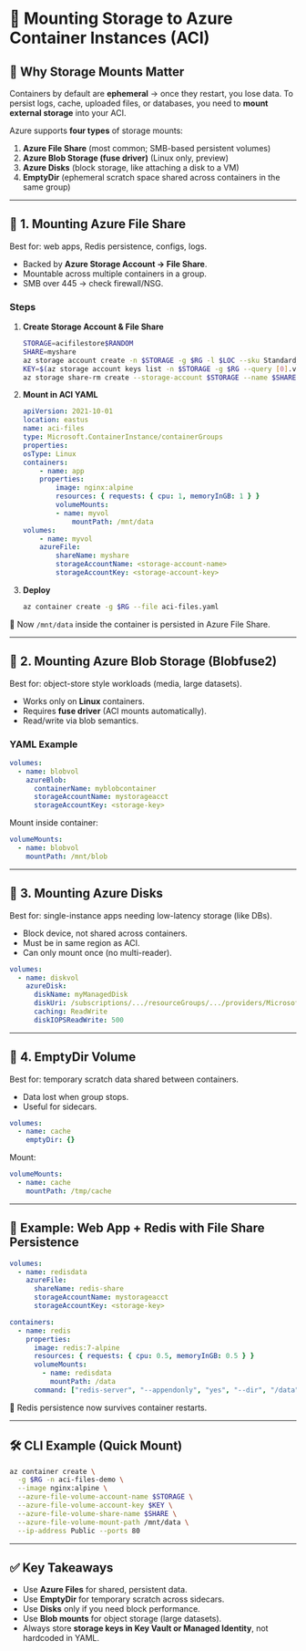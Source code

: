 # 💽 Mounting Storage to Azure Container Instances (ACI)

## 📌 Why Storage Mounts Matter

Containers by default are **ephemeral** → once they restart, you lose data.
To persist logs, cache, uploaded files, or databases, you need to **mount external storage** into your ACI.

Azure supports **four types** of storage mounts:

1. **Azure File Share** (most common; SMB-based persistent volumes)
2. **Azure Blob Storage (fuse driver)** (Linux only, preview)
3. **Azure Disks** (block storage, like attaching a disk to a VM)
4. **EmptyDir** (ephemeral scratch space shared across containers in the same group)

---

## 🔹 1. Mounting **Azure File Share**

Best for: web apps, Redis persistence, configs, logs.

- Backed by **Azure Storage Account → File Share**.
- Mountable across multiple containers in a group.
- SMB over 445 → check firewall/NSG.

### Steps

1. **Create Storage Account & File Share**

   ```bash
   STORAGE=acifilestore$RANDOM
   SHARE=myshare
   az storage account create -n $STORAGE -g $RG -l $LOC --sku Standard_LRS
   KEY=$(az storage account keys list -n $STORAGE -g $RG --query [0].value -o tsv)
   az storage share-rm create --storage-account $STORAGE --name $SHARE
   ```

2. **Mount in ACI YAML**

   ```yaml
   apiVersion: 2021-10-01
   location: eastus
   name: aci-files
   type: Microsoft.ContainerInstance/containerGroups
   properties:
   osType: Linux
   containers:
       - name: app
       properties:
           image: nginx:alpine
           resources: { requests: { cpu: 1, memoryInGB: 1 } }
           volumeMounts:
           - name: myvol
               mountPath: /mnt/data
   volumes:
       - name: myvol
       azureFile:
           shareName: myshare
           storageAccountName: <storage-account-name>
           storageAccountKey: <storage-account-key>
   ```

3. **Deploy**

   ```bash
   az container create -g $RG --file aci-files.yaml
   ```

📌 Now `/mnt/data` inside the container is persisted in Azure File Share.

---

## 🔹 2. Mounting **Azure Blob Storage (Blobfuse2)**

Best for: object-store style workloads (media, large datasets).

- Works only on **Linux** containers.
- Requires **fuse driver** (ACI mounts automatically).
- Read/write via blob semantics.

### YAML Example

```yaml
volumes:
  - name: blobvol
    azureBlob:
      containerName: myblobcontainer
      storageAccountName: mystorageacct
      storageAccountKey: <storage-key>
```

Mount inside container:

```yaml
volumeMounts:
  - name: blobvol
    mountPath: /mnt/blob
```

---

## 🔹 3. Mounting **Azure Disks**

Best for: single-instance apps needing low-latency storage (like DBs).

- Block device, not shared across containers.
- Must be in same region as ACI.
- Can only mount once (no multi-reader).

```yaml
volumes:
  - name: diskvol
    azureDisk:
      diskName: myManagedDisk
      diskUri: /subscriptions/.../resourceGroups/.../providers/Microsoft.Compute/disks/myManagedDisk
      caching: ReadWrite
      diskIOPSReadWrite: 500
```

---

## 🔹 4. **EmptyDir Volume**

Best for: temporary scratch data shared between containers.

- Data lost when group stops.
- Useful for sidecars.

```yaml
volumes:
  - name: cache
    emptyDir: {}
```

Mount:

```yaml
volumeMounts:
  - name: cache
    mountPath: /tmp/cache
```

---

## 🧪 Example: Web App + Redis with File Share Persistence

```yaml
volumes:
  - name: redisdata
    azureFile:
      shareName: redis-share
      storageAccountName: mystorageacct
      storageAccountKey: <storage-key>

containers:
  - name: redis
    properties:
      image: redis:7-alpine
      resources: { requests: { cpu: 0.5, memoryInGB: 0.5 } }
      volumeMounts:
        - name: redisdata
          mountPath: /data
      command: ["redis-server", "--appendonly", "yes", "--dir", "/data"]
```

📌 Redis persistence now survives container restarts.

---

## 🛠 CLI Example (Quick Mount)

```bash
az container create \
  -g $RG -n aci-files-demo \
  --image nginx:alpine \
  --azure-file-volume-account-name $STORAGE \
  --azure-file-volume-account-key $KEY \
  --azure-file-volume-share-name $SHARE \
  --azure-file-volume-mount-path /mnt/data \
  --ip-address Public --ports 80
```

---

## ✅ Key Takeaways

- Use **Azure Files** for shared, persistent data.
- Use **EmptyDir** for temporary scratch across sidecars.
- Use **Disks** only if you need block performance.
- Use **Blob mounts** for object storage (large datasets).
- Always store **storage keys in Key Vault or Managed Identity**, not hardcoded in YAML.
